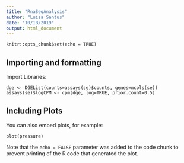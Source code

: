 ```yaml
---
title: "RnaSeqAnalysis"
author: "Luisa Santus"
date: "10/18/2019"
output: html_document
---
```


```{r setup, include=FALSE}
knitr::opts_chunk$set(echo = TRUE)
```

## Importing and formatting

Import Libraries: 
```{r import}
dge <- DGEList(counts=assays(se)$counts, genes=mcols(se))
assays(se)$logCPM <- cpm(dge, log=TRUE, prior.count=0.5)
```

## Including Plots

You can also embed plots, for example:

```{r pressure, echo=FALSE}
plot(pressure)
```

Note that the `echo = FALSE` parameter was added to the code chunk to prevent printing of the R code that generated the plot.
